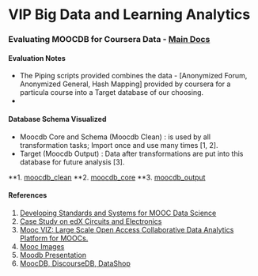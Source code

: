 # VIP Big Data and Learning Analytics

### Evaluating MOOCDB for Coursera Data - [Main Docs](http://moocdbdocs.readthedocs.org/en/latest/)

#### Evaluation Notes
* The Piping scripts provided combines the data - [Anonymized Forum, Anonymized General, Hash Mapping] provided by coursera for a particula course into a Target database of our choosing.
* 

#### Database Schema Visualized 
- Moocdb Core and Schema (Moocdb Clean) : is used by all transformation tasks; Import once and use many times [1, 2]. 
- Target (Moocdb Output) : Data after transformations are put into this database for future analysis [3].

**1. [moocdb_clean](https://github.com/4ni1/vip/blob/master/schema/moocdb_clean.pdf)
**2. [moocdb_core](https://github.com/4ni1/vip/blob/master/schema/moocdb_core.pdf)
**3. [moocdb_output](https://github.com/4ni1/vip/blob/master/schema/moocdb_output.pdf)

#### References
1. [Developing Standards and Systems for MOOC Data Science](http://arxiv.org/pdf/1406.2015.pdf)
2. [Case Study on edX Circuits and Electronics](http://groups.csail.mit.edu/EVO-DesignOpt/groupWebSite/uploads/Site/MoocshopCamera.pdf)
3. [Mooc VIZ: Large Scale Open Access Collaborative Data Analytics Platform for MOOCs.](http://francky.me/doc/NIPS2013_education-workshop_MoocViz.pdf)
4. [Mooc Images](http://francky.me/doc/MOOCEnImages2013.pdf)
5. [Moodb Presentation](http://www.slideshare.net/srecko/moo-cdb)
6. [MoocDB, DiscourseDB, DataShop](http://cra.org/wp-content/uploads/2015/08/koedinger.pdf)




